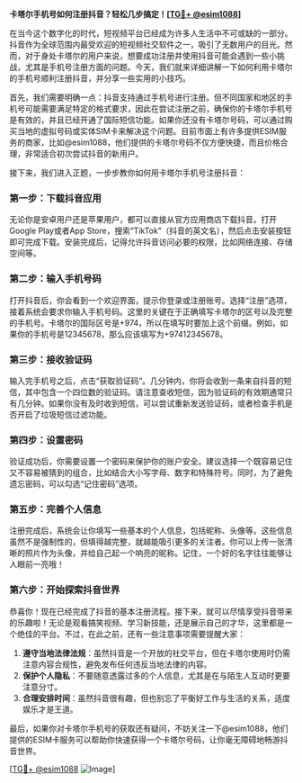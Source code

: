 **卡塔尔手机号如何注册抖音？轻松几步搞定！[[TG💪+ @esim1088](https://t.me/s/esim1088)]**

在当今这个数字化的时代，短视频平台已经成为许多人生活中不可或缺的一部分。抖音作为全球范围内最受欢迎的短视频社交软件之一，吸引了无数用户的目光。然而，对于身处卡塔尔的用户来说，想要成功注册并使用抖音可能会遇到一些小挑战，尤其是手机号注册方面的问题。今天，我们就来详细讲解一下如何利用卡塔尔的手机号顺利注册抖音，并分享一些实用的小技巧。

首先，我们需要明确一点：抖音支持通过手机号进行注册。但不同国家和地区的手机号可能需要满足特定的格式要求，因此在尝试注册之前，确保你的卡塔尔手机号是有效的，并且已经开通了国际短信功能。如果你还没有卡塔尔号码，可以通过购买当地的虚拟号码或实体SIM卡来解决这个问题。目前市面上有许多提供ESIM服务的商家，比如@esim1088，他们提供的卡塔尔号码不仅方便快捷，而且价格合理，非常适合初次尝试抖音的新用户。

接下来，我们进入正题，一步步教你如何用卡塔尔手机号注册抖音：

### 第一步：下载抖音应用

无论你是安卓用户还是苹果用户，都可以直接从官方应用商店下载抖音。打开Google Play或者App Store，搜索“TikTok”（抖音的英文名），然后点击安装按钮即可完成下载。安装完成后，记得允许抖音访问必要的权限，比如网络连接、存储空间等。

### 第二步：输入手机号码

打开抖音后，你会看到一个欢迎界面，提示你登录或注册账号。选择“注册”选项，接着系统会要求你输入手机号码。这里的关键在于正确填写卡塔尔的区号以及完整的手机号。卡塔尔的国际区号是+974，所以在填写时要加上这个前缀。例如，如果你的手机号是12345678，那么应该填写为+97412345678。

### 第三步：接收验证码

输入完手机号之后，点击“获取验证码”。几分钟内，你将会收到一条来自抖音的短信，其中包含一个四位数的验证码。请注意查收短信，因为验证码的有效期通常只有几分钟。如果你没有及时收到短信，可以尝试重新发送验证码，或者检查手机是否开启了垃圾短信过滤功能。

### 第四步：设置密码

验证成功后，你需要设置一个密码来保护你的账户安全。建议选择一个既容易记住又不容易被猜到的组合，比如结合大小写字母、数字和特殊符号。同时，为了避免遗忘密码，可以勾选“记住密码”选项。

### 第五步：完善个人信息

注册完成后，系统会让你填写一些基本的个人信息，包括昵称、头像等。这些信息虽然不是强制性的，但填得越完整，就越能吸引更多的关注者。你可以上传一张清晰的照片作为头像，并给自己起一个响亮的昵称。记住，一个好的名字往往能够让人眼前一亮哦！

### 第六步：开始探索抖音世界

恭喜你！现在已经完成了抖音的基本注册流程。接下来，就可以尽情享受抖音带来的乐趣啦！无论是观看搞笑视频、学习新技能，还是展示自己的才华，这里都是一个绝佳的平台。不过，在此之前，还有一些注意事项需要提醒大家：

1. **遵守当地法律法规**：虽然抖音是一个开放的社交平台，但在卡塔尔使用时仍需注意内容合规性，避免发布任何违反当地法律的内容。
2. **保护个人隐私**：不要随意透露过多的个人信息，尤其是在与陌生人互动时更要注意分寸。
3. **合理安排时间**：虽然抖音很有趣，但也别忘了平衡好工作与生活的关系，适度娱乐才是王道。

最后，如果你对卡塔尔手机号的获取还有疑问，不妨关注一下@esim1088，他们提供的ESIM卡服务可以帮助你快速获得一个卡塔尔号码，让你毫无障碍地畅游抖音世界。

[[TG💪+ @esim1088](https://t.me/s/esim1088) ![Image](https://i.postimg.cc/4NQfJmqS/Snipaste-2025-05-13-00-14-12.png)]
